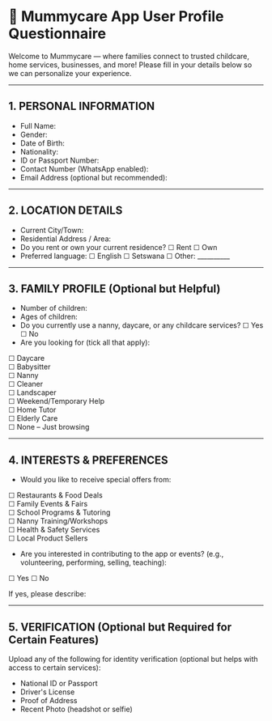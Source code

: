 # 👤 Mummycare App User Profile Questionnaire

Welcome to Mummycare — where families connect to trusted childcare, home services, businesses, and more!
Please fill in your details below so we can personalize your experience.

---

## 1. PERSONAL INFORMATION
- Full Name:
- Gender:
- Date of Birth:
- Nationality:
- ID or Passport Number:
- Contact Number (WhatsApp enabled):
- Email Address (optional but recommended):

---

## 2. LOCATION DETAILS
- Current City/Town:
- Residential Address / Area:
- Do you rent or own your current residence? ☐ Rent ☐ Own
- Preferred language: ☐ English ☐ Setswana ☐ Other: __________

---

## 3. FAMILY PROFILE (Optional but Helpful)
- Number of children:
- Ages of children:
- Do you currently use a nanny, daycare, or any childcare services? ☐ Yes ☐ No
- Are you looking for (tick all that apply):

☐ Daycare  
☐ Babysitter  
☐ Nanny  
☐ Cleaner  
☐ Landscaper  
☐ Weekend/Temporary Help  
☐ Home Tutor  
☐ Elderly Care  
☐ None – Just browsing

---

## 4. INTERESTS & PREFERENCES
- Would you like to receive special offers from:

☐ Restaurants & Food Deals  
☐ Family Events & Fairs  
☐ School Programs & Tutoring  
☐ Nanny Training/Workshops  
☐ Health & Safety Services  
☐ Local Product Sellers

- Are you interested in contributing to the app or events? (e.g., volunteering, performing, selling, teaching):

☐ Yes ☐ No

If yes, please describe:

---

## 5. VERIFICATION (Optional but Required for Certain Features)
Upload any of the following for identity verification (optional but helps with access to certain services):
- National ID or Passport
- Driver's License
- Proof of Address
- Recent Photo (headshot or selfie)
